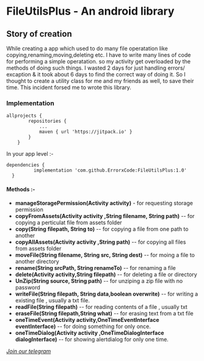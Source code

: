 # FileUtilsPlus - An android library 

## Story of creation 
While creating a app which used to do many file operatation like copying,renaming,moving,deleting etc. I have to write many lines of code for performing a simple operatation.
so my activity get overloaded by the methods of doing such things. I wasted 2 days for just handling errors/ excaption & it took about 6 days to find the correct way of doing it. So I thought to create a utility class for me and my friends as well, to save their time. This incident forsed me to wrote this library.


### Implementation
```
allprojects {
		repositories {
			...
			maven { url 'https://jitpack.io' }
		}
	}
  ```
  In your app level :-
  ```
  dependencies {
	        implementation 'com.github.ErrorxCode:FileUtilsPlus:1.0'
	}
  ```


#### Methods :-

- **manageStoragePermission(Activity activity)**    - for requesting storage permission
- **copyFromAssets(Activity activity ,String filename, String path)** --  for copying a perticulat file from assets folder
- **copy(String filepath, String to)**  -- for copying a file from one path to another
- **copyAllAssets(Activity activity ,String path)** -- for copying all files from assets folder
- **moveFile(String filename, String src, String dest)** -- for moing a file to another directory
- **rename(String srcPath, String renameTo)** -- for renaming a file
- **delete(Activity activity,String filepath)** -- for deleting a file or directory
- **UnZip(String source, String path)** -- for unziping a zip file with no password
- **writeFile(String filepath, String data,boolean overwrite)** -- for writing a existing file , usually a txt file.
- **readFile(String filepath)** -- for reading contents of a file , usually txt
- **eraseFile(String filepath,String what)** -- for erasing text from a txt file
- **oneTimeEvent(Activity activity,OneTimeEventInterface eventInterface)** -- for doing something for only once.
- **oneTimeDialog(Activity activity ,OneTimeDialogInterface dialogInterface)** -- for showing alertdialog for only one time.


 *[Join our telegram](https://t.me/TeamDestroyerss)*
